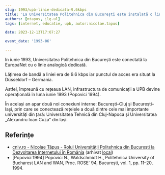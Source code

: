 ```yaml
---
slug: 1993/upb-linie-dedicata-9.6kbps
title: 'La Universitatea Politehnica din București este instalată o linie dedicată de 9.6 kbps cu Düsseldorf'
authors: [ntapus, ilg-ul]
tags: [internet, educatie, upb, autor:nicolae.tapus]

date: 2023-12-13T17:07:27

event_date: '1993-06'

---
```


In iunie 1993, Universitatea Politehnica din București este conectată la EuropaNet
cu o linie analogică dedicată.

<!-- truncate -->

Lățimea de bandă a liniei era de 9.6 kbps iar punctul de acces era situat
la Düsseldorf – Germania.

Astfel, împreună cu rețeaua LAN, infrastructura de comunicații a UPB devine
operațională în luna iunie 1993 (Popovici 1994).

În același an apar două noi conexiuni interne: București–Cluj și
București–Iași, prin care se conectează rețelele a două dintre
cele mai importante universități din țară: Universitatea Tehnică din
Cluj-Napoca și Universitatea „Alexandru Ioan Cuza” din Iași.

## Referințe

- [cniv.ro - Nicolae Tăpuș - Rolul Universității Politehnica din București la Dezvoltarea Internetului în România](https://cniv.ro/documents/26/CNIV_Volum_Aniversar_2023_-_Versiune_Online_DPxioQg.pdf) (arhivat [local](https://cronica-it.github.io/arhiva/))
- [Popovici 1994] Popovici N., Waldschmidt H., Politehnica University of Bucharest LAN and WAN, Proc. ROSE' 94, București, vol. 1, pp. 11–20, 1994.

